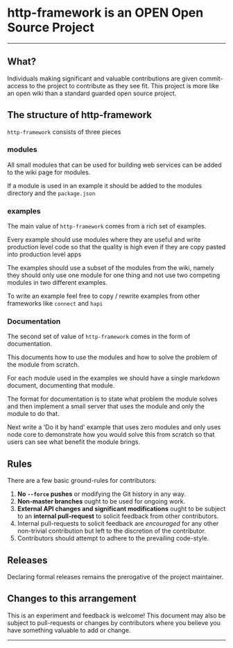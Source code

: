 # http-framework is an OPEN Open Source Project

-----------------------------------------

## What?

Individuals making significant and valuable contributions are given commit-access to the project to contribute as they see fit. This project is more like an open wiki than a standard guarded open source project.

## The structure of http-framework

`http-framework` consists of three pieces
 
### modules

All small modules that can be used for building web services can
  be added to the wiki page for modules.

If a module is used in an example it should be added to the 
  modules directory and the `package.json`

### examples

The main value of `http-framework` comes from a rich set of 
  examples. 

Every example should use modules where they are useful and 
  write production level code so that the quality is high
  even if they are copy pasted into production level apps

The examples should use a subset of the modules from the wiki,
  namely they should only use one module for one thing and not
  use two competing modules in two different examples.

To write an example feel free to copy / rewrite examples from
  other frameworks like `connect` and `hapi`

### Documentation

The second set of value of `http-framework` comes in the form of
  documentation. 

This documents how to use the modules and how to solve the 
  problem of the module from scratch.

For each module used in the examples we should have a single 
  markdown document, documenting that module.

The format for documentation is to state what problem the module
  solves and then implement a small server that uses the module
  and only the module to do that.

Next write a 'Do it by hand' example that uses zero modules and
  only uses node core to demonstrate how you would solve this
  from scratch so that users can see what benefit the module
  brings.

## Rules

There are a few basic ground-rules for contributors:

1. **No `--force` pushes** or modifying the Git history in any way.
1. **Non-master branches** ought to be used for ongoing work.
1. **External API changes and significant modifications** ought to be subject to an **internal pull-request** to solicit feedback from other contributors.
1. Internal pull-requests to solicit feedback are *encouraged* for any other non-trivial contribution but left to the discretion of the contributor.
1. Contributors should attempt to adhere to the prevailing code-style.

## Releases

Declaring formal releases remains the prerogative of the project maintainer.

## Changes to this arrangement

This is an experiment and feedback is welcome! This document may also be subject to pull-requests or changes by contributors where you believe you have something valuable to add or change.

-----------------------------------------
